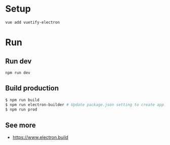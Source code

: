 # Setup

```
vue add vuetify-electron
```

# Run

## Run dev

```
npm run dev
```

## Build production

```sh
$ npm run build
$ npm run electron-builder # Update package.json setting to create app.
$ npm run prod
```

## See more

- https://www.electron.build
